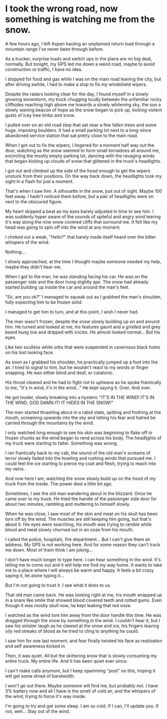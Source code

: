 # I took the wrong road,  now something is watching me from the snow.
A few hours ago, I left Aspen hauling an unplanned return load through a mountain range I've never been through before.

As a trucker, surprise loads and switch ups in the plans are no big deal, normally. But tonight, my GPS led me down a weird road, maybe to avoid construction or traffic, I have no idea.

I stopped for food and gas while I was on the main road leaving the city, but after driving awhile, I had to make a stop to fix my windshield wipers. 

Despite the radars looking clear for the day, I found myself in a slowly growing snowstorm, my truck chugging loudly between the unfamiliar rocky cliffsides reaching high above me towards a slowly whitening sky, the sun a slowly waning beacon of hope as the snow began to pick up, kicking violent gusts of icey tree limbs and snow.

I pulled over on an old road stop that sat near a few fallen trees and some huge, imposing boulders. It had a small parking lot next to a long-since abandoned service station that sat pretty close to the main road.

When I got out to fix the wipers, I lingered for a moment half way out the door, watching as the snow seemed to form small tornadoes all around me, encircling  the mostly empty parking lot, dancing with the ravaging winds that began kicking up clouds of snow that glittered in the truck's headlights.

I got out and climbed up the side of the hood enough to get the wipers unstuck from their positions. On the way back down, the headlights took my sight in a flash for just a moment. 

That's when I saw him. A silhouette in the snow, just out of sight. Maybe 100 feet away. I hadn't noticed them before, but a pair of headlights were on next to the obscured figure. 

My heart skipped a beat as my eyes barely adjusted in time to see him. I was suddenly hyper aware of the sounds of spiteful and angry wind tearing it's way along the now snow covered cliffs that surround me. It felt like my head was going to spin off into the wind at any moment.

I choked out a weak, "Hello?" that barely made itself heard over the bitter whispers of the wind. 

Nothing... 

I slowly approached, at the time I thought maybe someone needed my help, maybe they didn't hear me.

When I got to the man, he was standing facing his car. He was on the passenger side and the door hung slightly ajar. The snow had already started building up inside the car and around the man's feet. 

"Sir, are you ok?" I managed to squeak out as I grabbed the man's shoulder, fully expecting him to be frozen solid.

I managed to get him to turn, and at this point, I wish I never had.

The man wasn't frozen, despite the snow slowly building up on and around him. He turned and looked at me, his features gaunt and a gristled and grey beard hung low and dripped with icicles. He almost looked normal... But his eyes.

Like two soulless white orbs that were suspended in cavernous black holes on his lost looking face. 

As soon as I grabbed his shoulder, he practically jumped up a foot into the air. I  tried to signal to him, but he wouldn't react to my words or finger snapping. He was either blind and deaf, or catatonic. 

His throat cleared and he had to fight not to upheave as he spoke frantically to me, "It's in wind, it's in the wind..." He kept saying it. Over. And over. 

He got louder, slowly breaking into a hysteric "IT'S IN THE WIND! IT'S IN THE WIND, GOD DAMN IT! IT HIDES IN THE SNOW!"

The man started thrashing about in a rabid state, spitting and frothing at the mouth, screaming upwards into the sky and letting his fear and hatred be carried through the mountains by the wind. 

I only watched long enough to see his skin was beginning to flake off in frozen chunks as the wind began to rend across his body. The headlights of my truck were starting to falter. Something was wrong.

I ran frantically back to my cab, the sound of the old man's screams of terror slowly faded into the howling and rushing winds that pursued me. I could feel the ice starting to pierce my coat and flesh, trying to reach into my veins.

And now here I am, watching the snow slowly build up on the hood of my truck from the inside. The power died a little bit ago. 

Sometimes, I see the old man wandering about in the blizzard. Once he came over to my truck. He tried the handle of the passenger side door for about two minutes, rambling and muttering to himself slowly. 

When he was close, I saw most of the skin and meat on his skull has been torn off by the wind. The muscles are still keeping him going, but that's about it. His eyes were searching, his mouth was trying to ramble while blood and meat slowly churned out in an ooze from his mouth.

I called the police, hospitals, fire department... But I can't give them an address. My GPS is not working here. And for some reason they can't track me down. Most of them think I am joking...

I don't have much longer to type here. I can hear something in the wind. It's telling me to come out and it will help me find my way home. It wants to take me to a place where I will always be warm and happy. It feels a bit crazy saying it, let alone typing it...

But I'm not going to trust it. I see what it does to us. 

That old man came back. He was looking right at me, his mouth wrapped up in a snare like smile that showed blood covered teeth and rotted gums. Even though it was mostly skull now, he kept leaking that red ooze.

I watched as the wind tore him away from the door handle this time. He was dragged through the snow by something in the wind. I couldn't hear it, but I saw his sinister laugh as he clawed at the snow and ice, his fingers leaving oily red streaks of blood as he tried to cling to anything he could.

I saw him for one last moment, and fear finally twisted his face as realization and self awareness kicked in.

Then, it was quiet. All but the skittering snow that is slowly consuming my entire truck. My entire life. And it has been quiet ever since.

I can't make calls anymore, but I keep spamming "post" on this, hoping it will get some shred of bandwidth. 

I won't go out there. Maybe someone will find me, but probably not. I have 3% battery now and all I have is the smell of cold air, and the whispers of the wind, trying to force it's way inside.

I'm going to try and get some sleep. I am so cold. If I can, I'll update you. If not, well... Stay out of the wind.